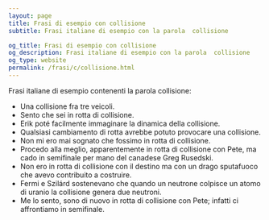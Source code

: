 ```yaml
---
layout: page
title: Frasi di esempio con collisione 
subtitle: Frasi italiane di esempio con la parola  collisione

og_title: Frasi di esempio con collisione 
og_description: Frasi italiane di esempio con la parola  collisione
og_type: website
permalink: /frasi/c/collisione.html
---
```


Frasi italiane di esempio contenenti la parola collisione:


- Una collisione fra tre veicoli.
- Sento che sei in rotta di collisione.
- Erik poté facilmente immaginare la dinamica della collisione.
- Qualsiasi cambiamento di rotta avrebbe potuto provocare una collisione.
- Non mi ero mai sognato che fossimo in rotta di collisione.
- Procedo alla meglio, apparentemente in rotta di collisione con Pete, ma cado in semifinale per mano del canadese Greg Rusedski.
- Non ero in rotta di collisione con il destino ma con un drago sputafuoco che avevo contribuito a costruire.
- Fermi e Szilárd sostenevano che quando un neutrone colpisce un atomo di uranio la collisione genera due neutroni.
- Me lo sento, sono di nuovo in rotta di collisione con Pete; infatti ci affrontiamo in semifinale.
